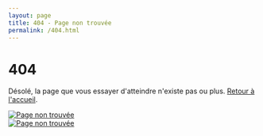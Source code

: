 ```yaml
---
layout: page
title: 404 - Page non trouvée
permalink: /404.html
---
```


# 404

Désolé, la page que vous essayer d'atteindre n'existe pas ou plus. [Retour à l'accueil](https://github.com/fxrobin/fxrobin.github.io/tree/16c6a31a96269f3288f4c4c39c6179cd29bf1f79/%7B%7B%20site.baseurl%20%7D%7D).

 [![Page non trouv&#xE9;e](https://github.com/fxrobin/fxrobin.github.io/tree/16c6a31a96269f3288f4c4c39c6179cd29bf1f79/%7B%7B%20site.baseurl%20%7D%7D/images/guru-meditation.gif)  
 ![Page non trouv&#xE9;e](https://github.com/fxrobin/fxrobin.github.io/tree/16c6a31a96269f3288f4c4c39c6179cd29bf1f79/%7B%7B%20site.baseurl%20%7D%7D/images/bombs.png)](https://github.com/fxrobin/fxrobin.github.io/tree/16c6a31a96269f3288f4c4c39c6179cd29bf1f79/%7B%7B%20site.baseurl%20%7D%7D)

